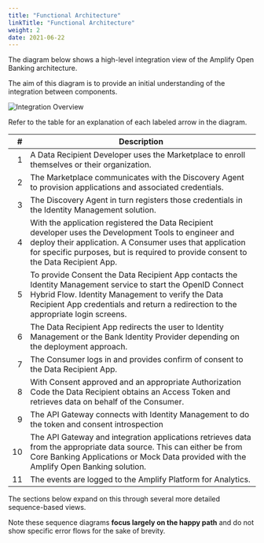 ```yaml
---
title: "Functional Architecture"
linkTitle: "Functional Architecture"
weight: 2
date: 2021-06-22
---
```


The diagram below shows a high-level integration view of the Amplify Open Banking architecture.

The aim of this diagram is to provide an initial understanding of the integration between components.

![Integration Overview](/Images/Integration_Overview_0.svg)

Refer to the table for an explanation of each labeled arrow in the diagram.

|   # | Description |
| --: | ----------- |
|   1 | A Data Recipient Developer uses the Marketplace to enroll themselves or their organization. |
|   2 | The Marketplace communicates with the Discovery Agent to provision applications and associated credentials. |
|   3 | The Discovery Agent in turn registers those credentials in the Identity Management solution. |
|   4 | With the application registered the Data Recipient developer uses the Development Tools to engineer and deploy their application. A Consumer uses that application for specific purposes, but is required to provide consent to the Data Recipient App. |
|   5 | To provide Consent the Data Recipient App contacts the Identity Management service to start the OpenID Connect Hybrid Flow. Identity Management to verify the Data Recipient App credentials and return a redirection to the appropriate login screens. |
|   6 | The Data Recipient App redirects the user to Identity Management or the Bank Identity Provider depending on the deployment approach. |
|   7 | The Consumer logs in and provides confirm of consent to the Data Recipient App. |
|   8 | With Consent approved and an appropriate Authorization Code the Data Recipient obtains an Access Token and retrieves data on behalf of the Consumer. |
|   9 | The API Gateway connects with Identity Management to do the token and consent introspection |
|  10 | The API Gateway and integration applications retrieves data from the appropriate data source. This can either be from Core Banking Applications or Mock Data provided with the Amplify Open Banking solution. |
|  11 | The events are logged to the Amplify Platform for Analytics. |

The sections below expand on this through several more detailed sequence-based views. 

Note these sequence diagrams **focus largely on the happy path** and do not show specific error flows for the sake of brevity.
